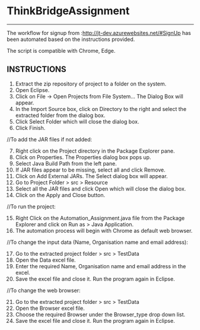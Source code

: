 # ThinkBridgeAssignment
---------------
The workflow for signup  from :http://jt-dev.azurewebsites.net/#SignUp has been automated based on the instructions provided.

The script is compatible with Chrome, Edge.

INSTRUCTIONS
---------------
1. Extract the zip repository of project to a folder on the system.
2. Open Eclipse.
3. Click on File -> Open Projects from File System... The Dialog Box will appear.
4. In the Import Source box, click on Directory to the right and select the extracted folder from the dialog box.
5. Click Select Folder which will close the dialog box.
6. Click Finish.

//To add the JAR files if not added:

7. Right click on the Project directory in the Package Explorer pane. 
8. Click on Properties. The Properties dialog box pops up.
9. Select Java Build Path from the left pane.
10. If JAR files appear to be missing, select all and click Remove.
12. Click on Add External JARs. The Select dialog box will appear.
12. Go to Project Folder > src > Resource 
13. Select all the JAR files and click Open which will close the dialog box.
14. Click on the Apply and Close button.

//To run the project:

15. Right Click on the Automation_Assignment.java file from the Package Explorer and click on Run as > Java Application.
16. The automation process will begin with Chrome as default web browser.

//To change the input data (Name, Organisation name and email address):

17. Go to the extracted project folder > src > TestData
18. Open the Data excel file.
19. Enter the required Name, Organisation name and email address in the excel.
20. Save the excel file and close it. Run the program again in Eclipse.


//To change the web browser:

21. Go to the extracted project folder > src > TestData
22. Open the Browser excel file.
23. Choose the required Browser under the Browser_type drop down list. 
24. Save the excel file and close it. Run the program again in Eclipse.


